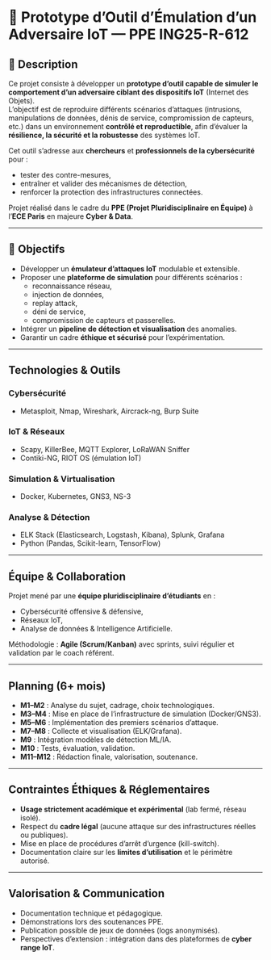 # 🔴 Prototype d’Outil d’Émulation d’un Adversaire IoT — PPE ING25-R-612

## 📌 Description
Ce projet consiste à développer un **prototype d’outil capable de simuler le comportement d’un adversaire ciblant des dispositifs IoT** (Internet des Objets).  
L’objectif est de reproduire différents scénarios d’attaques (intrusions, manipulations de données, dénis de service, compromission de capteurs, etc.) dans un environnement **contrôlé et reproductible**, afin d’évaluer la **résilience, la sécurité et la robustesse** des systèmes IoT.  

Cet outil s’adresse aux **chercheurs** et **professionnels de la cybersécurité** pour :
- tester des contre-mesures,
- entraîner et valider des mécanismes de détection,
- renforcer la protection des infrastructures connectées.

Projet réalisé dans le cadre du **PPE (Projet Pluridisciplinaire en Équipe)** à l’**ECE Paris** en majeure **Cyber & Data**.

---

## 🎯 Objectifs
- Développer un **émulateur d’attaques IoT** modulable et extensible.
- Proposer une **plateforme de simulation** pour différents scénarios :  
  - reconnaissance réseau,  
  - injection de données,  
  - replay attack,  
  - déni de service,  
  - compromission de capteurs et passerelles.  
- Intégrer un **pipeline de détection et visualisation** des anomalies.
- Garantir un cadre **éthique et sécurisé** pour l’expérimentation.

---

##  Technologies & Outils
###  Cybersécurité
- Metasploit, Nmap, Wireshark, Aircrack-ng, Burp Suite  

###  IoT & Réseaux
- Scapy, KillerBee, MQTT Explorer, LoRaWAN Sniffer  
- Contiki-NG, RIOT OS (émulation IoT)

###  Simulation & Virtualisation
- Docker, Kubernetes, GNS3, NS-3  

###  Analyse & Détection
- ELK Stack (Elasticsearch, Logstash, Kibana), Splunk, Grafana  
- Python (Pandas, Scikit-learn, TensorFlow)

---

##  Équipe & Collaboration
Projet mené par une **équipe pluridisciplinaire d’étudiants** en :
- Cybersécurité offensive & défensive,  
- Réseaux IoT,  
- Analyse de données & Intelligence Artificielle.  

Méthodologie : **Agile (Scrum/Kanban)** avec sprints, suivi régulier et validation par le coach référent.

---

##  Planning (6+ mois)
- **M1–M2** : Analyse du sujet, cadrage, choix technologiques.  
- **M3–M4** : Mise en place de l’infrastructure de simulation (Docker/GNS3).  
- **M5–M6** : Implémentation des premiers scénarios d’attaque.  
- **M7–M8** : Collecte et visualisation (ELK/Grafana).  
- **M9** : Intégration modèles de détection ML/IA.  
- **M10** : Tests, évaluation, validation.  
- **M11–M12** : Rédaction finale, valorisation, soutenance.

---

##  Contraintes Éthiques & Réglementaires
- **Usage strictement académique et expérimental** (lab fermé, réseau isolé).  
- Respect du **cadre légal** (aucune attaque sur des infrastructures réelles ou publiques).  
- Mise en place de procédures d’arrêt d’urgence (kill-switch).  
- Documentation claire sur les **limites d’utilisation** et le périmètre autorisé.

---

##  Valorisation & Communication
- Documentation technique et pédagogique.  
- Démonstrations lors des soutenances PPE.  
- Publication possible de jeux de données (logs anonymisés).  
- Perspectives d’extension : intégration dans des plateformes de **cyber range IoT**.


